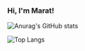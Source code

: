 
### Hi, I'm Marat!

![Anurag's GitHub stats](https://github-readme-stats.vercel.app/api?username=Rigbir&show_icons=true&theme=tokyonight)

![Top Langs](https://github-readme-stats.vercel.app/api/top-langs/?username=Rigbir&layout=compact&card_width=465&disable_animations=true)
<!--
**Rigbir/Rigbir** is a ✨ _special_ ✨ repository because its `README.md` (this file) appears on your GitHub profile.

Here are some ideas to get you started:

- 🔭 I’m currently working on ...
- 🌱 I’m currently learning ...
- 👯 I’m looking to collaborate on ...
- 🤔 I’m looking for help with ...
- 💬 Ask me about ...
- 📫 How to reach me: ...
- 😄 Pronouns: ...
- ⚡ Fun fact: ...
-->

